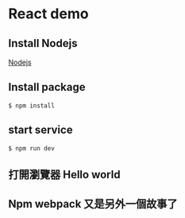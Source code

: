 # React demo

## Install Nodejs

[Nodejs](https://nodejs.org/en/download/)

## Install package

    $ npm install

## start service

    $ npm run dev

## 打開瀏覽器 Hello world

## Npm webpack  又是另外一個故事了

